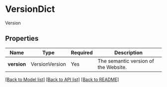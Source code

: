 # VersionDict

Version

## Properties
| Name | Type | Required | Description |
| ------------ | ------------- | ------------- | ------------- |
**version** | VersionVersion | Yes | The semantic version of the Website. |


[[Back to Model list]](../../../README.md#models-v2-link) [[Back to API list]](../../../README.md#apis-v2-link) [[Back to README]](../../../README.md)

